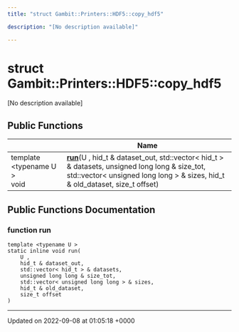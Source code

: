 ```yaml
---
title: "struct Gambit::Printers::HDF5::copy_hdf5"

description: "[No description available]"

---
```


# struct Gambit::Printers::HDF5::copy_hdf5



[No description available]

## Public Functions

|                | Name           |
| -------------- | -------------- |
| template <typename U \> <br>void | **[run](/documentation/code/classes/structgambit_1_1printers_1_1hdf5_1_1copy__hdf5/)**(U , hid_t & dataset_out, std::vector< hid_t > & datasets, unsigned long long & size_tot, std::vector< unsigned long long > & sizes, hid_t & old_dataset, size_t offset) |

## Public Functions Documentation

### function run

```
template <typename U >
static inline void run(
    U ,
    hid_t & dataset_out,
    std::vector< hid_t > & datasets,
    unsigned long long & size_tot,
    std::vector< unsigned long long > & sizes,
    hid_t & old_dataset,
    size_t offset
)
```


-------------------------------

Updated on 2022-09-08 at 01:05:18 +0000